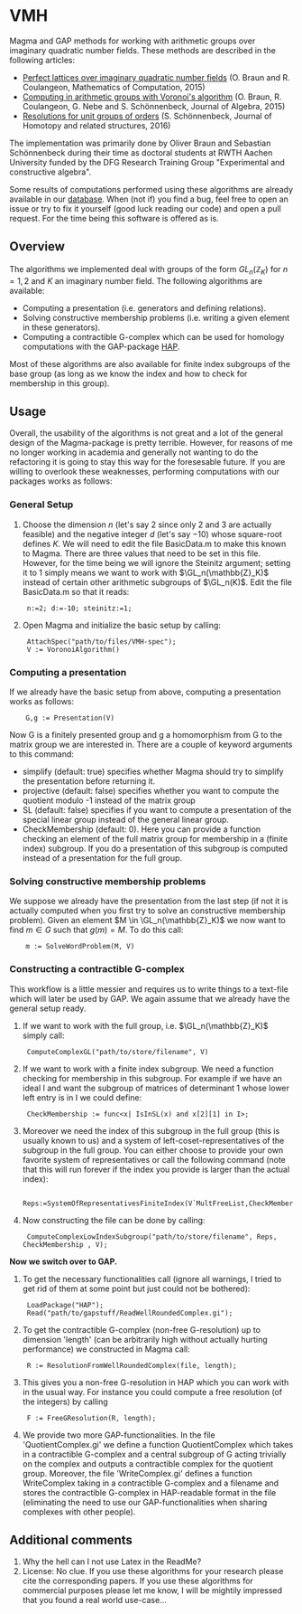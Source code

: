 # VMH
Magma and GAP methods for working with arithmetic groups over imaginary quadratic number fields. These methods are described in the following articles:
* [Perfect lattices over imaginary quadratic number fields](http://de.arxiv.org/abs/1304.0559) (O. Braun and R. Coulangeon, Mathematics of Computation, 2015)
* [Computing in arithmetic groups with Voronoi's algorithm](https://arxiv.org/abs/1407.6234) (O. Braun, R. Coulangeon, G. Nebe and S. Schönnenbeck, Journal of Algebra, 2015)
* [Resolutions for unit groups of orders](https://arxiv.org/abs/1609.08835) (S. Schönnenbeck, Journal of Homotopy and related structures, 2016)

The implementation was primarily done by Oliver Braun and Sebastian Schönnenbeck during their time as doctoral students at RWTH Aachen University funded by the DFG Research Training Group "Experimental and constructive algebra".

Some results of computations performed using these algorithms are already available in our [database](http://www.math.rwth-aachen.de/~Oliver.Braun/unitgroups/). When (not if) you find a bug, feel free to open an issue or try to fix it yourself (good luck reading our code) and open a pull request. For the time being this software is offered as is.

## Overview
The algorithms we implemented deal with groups of the form $GL_n(\mathbb{Z}_K)$ for $n=1,2$ and $K$ an imaginary number field. The following algorithms are available:
* Computing a presentation (i.e. generators and defining relations).
* Solving constructive membership problems (i.e. writing a given element in these generators).
* Computing a contractible G-complex which can be used for homology computations with the GAP-package [HAP](http://hamilton.nuigalway.ie/Hap/www/). 

Most of these algorithms are also available for finite index subgroups of the base group (as long as we know the index and how to check for membership in this group).


## Usage
Overall, the usability of the algorithms is not great and a lot of the general design of the Magma-package is pretty terrible. However, for reasons of me no longer working in academia and generally not wanting to do the refactoring it is going to stay this way for the foresesable future. If you are willing to overlook these weaknesses, performing computations with our packages works as follows:

### General Setup
1. Choose the dimension $n$ (let's say $2$ since only $2$ and $3$ are actually feasible) and the negative integer $d$ (let's say $-10$) whose square-root defines $K$. We will need to edit the file BasicData.m to make this known to Magma. There are three values that need to be set in this file. However, for the time being we will ignore the Steinitz argument; setting it to $1$ simply means we want to work with $\GL_n(\mathbb{Z}_K)$ instead of certain other arithmetic subgroups of $\GL_n(K)$. Edit the file BasicData.m so that it reads:

        n:=2; d:=-10; steinitz:=1;
2. Open Magma and initialize the basic setup by calling:

        AttachSpec("path/to/files/VMH-spec");
        V := VoronoiAlgorithm()
        
### Computing a presentation
If we already have the basic setup from above, computing a presentation works as follows:

        G,g := Presentation(V)

Now G is a finitely presented group and g a homomorphism from G to the matrix group we are interested in. There are a couple of keyword arguments to this command:
* simplify (default: true)  specifies whether Magma should try to simplify the presentation before returning it.
* projective (default: false)  specifies whether you want to compute the quotient modulo -1 instead of the matrix group
* SL (default: false)  specifies if you want to compute a presentation of the special linear group instead of the general linear group.
* CheckMembership (default: 0). Here you can provide a function checking an element of the full matrix group for membership in a (finite index) subgroup. If you do a presentation of this subgroup is computed instead of a presentation for the full group.

### Solving constructive membership problems
We suppose we already have the presentation from the last step (if not it is actually computed when you first try to solve an constructive membership problem). Given an element $M \in \GL_n(\mathbb{Z}_K)$ we now want to find $m \in G$ such that $g(m) = M$.
To do this call:

        m := SolveWordProblem(M, V)
        
### Constructing a contractible G-complex
This workflow is a little messier and requires us to write things to a text-file which will later be used by GAP. We again assume that we already have the general setup ready.
1. If we want to work with the full group, i.e. $\GL_n(\mathbb{Z}_K)$ simply call:

        ComputeComplexGL("path/to/store/filename", V)
2. If we want to work with a finite index subgroup. We need a function checking for membership in this subgroup. For example if we have an ideal I and want the subgroup of matrices of determinant 1 whose lower left entry is in I we could define:

        CheckMembership := func<x| IsInSL(x) and x[2][1] in I>;
3. Moreover we need the index of this subgroup in the full group (this is usually known to us) and a system of left-coset-representatives of the subgroup in the full group. You can either choose to provide your own favorite system of representatives or call the following command (note that this will run forever if the index you provide is larger than the actual index):

        Reps:=SystemOfRepresentativesFiniteIndex(V`MultFreeList,CheckMembership,index);
        
4. Now constructing the file can be done by calling:

        ComputeComplexLowIndexSubgroup("path/to/store/filename", Reps, CheckMembership , V);
        
**Now we switch over to GAP.**

1. To get the necessary functionalities call (ignore all warnings, I tried to get rid of them at some point but just could not be bothered):

        LoadPackage("HAP");
        Read("path/to/gapstuff/ReadWellRoundedComplex.gi");
        
2. To get the contractible G-complex (non-free G-resolution) up to dimension 'length' (can be arbitrarily high without actually hurting performance) we constructed in Magma call:

        R := ResolutionFromWellRoundedComplex(file, length);
        
3. This gives you a non-free G-resolution in HAP which you can work with in the usual way. For instance you could compute a free resolution (of the integers) by calling

        F := FreeGResolution(R, length);
        
4. We provide two more GAP-functionalities. In the file 'QuotientComplex.gi' we define a function QuotientComplex which takes in a contractible G-complex and a central subgroup of G acting trivially on the complex and outputs a contractible complex for the quotient group. Moreover, the file 'WriteComplex.gi' defines a function WriteComplex taking in a contractible G-complex and a filename and stores the contractible G-complex in HAP-readable format in the file (eliminating the need to use our GAP-functionalities when sharing complexes with other people).

## Additional comments
1. Why the hell can I not use Latex in the ReadMe?
2. License: No clue. If you use these algorithms for your research please cite the corresponding papers. If you use these algorithms for commercial purposes please let me know, I will be mightily impressed that you found a real world use-case...
